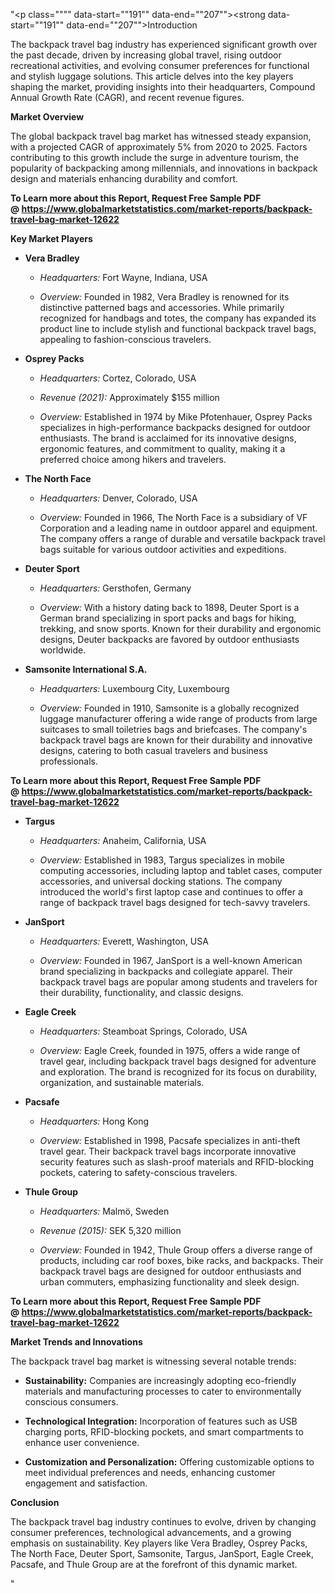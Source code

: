 "<p class="""" data-start=""191"" data-end=""207""><strong data-start=""191"" data-end=""207"">Introduction</strong></p>
<p class="""" data-start=""209"" data-end=""328""><span class=""relative -mx-px my-[-0.2rem] rounded px-px py-[0.2rem]"">The backpack travel bag industry has experienced significant growth over the past decade, driven by increasing global travel, rising outdoor recreational activities, and evolving consumer preferences for functional and stylish luggage solutions.</span> <span class=""relative -mx-px my-[-0.2rem] rounded px-px py-[0.2rem]"">This article delves into the key players shaping the market, providing insights into their headquarters, Compound Annual Growth Rate (CAGR), and recent revenue figures.</span></p>
<p class="""" data-start=""330"" data-end=""349""><strong data-start=""330"" data-end=""349"">Market Overview</strong></p>
<p class="""" data-start=""351"" data-end=""470""><span class=""relative -mx-px my-[-0.2rem] rounded px-px py-[0.2rem]"">The global backpack travel bag market has witnessed steady expansion, with a projected CAGR of approximately 5% from 2020 to 2025.</span> <span class=""relative -mx-px my-[-0.2rem] rounded px-px py-[0.2rem]"">Factors contributing to this growth include the surge in adventure tourism, the popularity of backpacking among millennials, and innovations in backpack design and materials enhancing durability and comfort.</span></p>
<p class="""" data-start=""351"" data-end=""470""><strong>To Learn more about this Report, Request Free Sample PDF @&nbsp;<a href=""https://www.globalmarketstatistics.com/market-reports/backpack-travel-bag-market-12622"">https://www.globalmarketstatistics.com/market-reports/backpack-travel-bag-market-12622</a></strong></p>
<p class="""" data-start=""472"" data-end=""494""><strong data-start=""472"" data-end=""494"">Key Market Players</strong></p>
<ul data-start=""496"" data-end=""3640"">
<li class="""" data-start=""496"" data-end=""757"">
<p class="""" data-start=""499"" data-end=""515""><strong data-start=""499"" data-end=""515"">Vera Bradley</strong></p>
<ul data-start=""519"" data-end=""757"">
<li class="""" data-start=""519"" data-end=""618"">
<p class="""" data-start=""521"" data-end=""618""><em data-start=""521"" data-end=""536"">Headquarters:</em> <span class=""relative -mx-px my-[-0.2rem] rounded px-px py-[0.2rem]"">Fort Wayne, Indiana, USA</span></p>
</li>
<li class="""" data-start=""622"" data-end=""757"">
<p class="""" data-start=""624"" data-end=""757""><em data-start=""624"" data-end=""635"">Overview:</em> <span class=""relative -mx-px my-[-0.2rem] rounded px-px py-[0.2rem]"">Founded in 1982, Vera Bradley is renowned for its distinctive patterned bags and accessories.</span> <span class=""relative -mx-px my-[-0.2rem] rounded px-px py-[0.2rem]"">While primarily recognized for handbags and totes, the company has expanded its product line to include stylish and functional backpack travel bags, appealing to fashion-conscious travelers.</span></p>
</li>
</ul>
</li>
<li class="""" data-start=""759"" data-end=""1177"">
<p class="""" data-start=""762"" data-end=""778""><strong data-start=""762"" data-end=""778"">Osprey Packs</strong></p>
<ul data-start=""782"" data-end=""1177"">
<li class="""" data-start=""782"" data-end=""885"">
<p class="""" data-start=""784"" data-end=""885""><em data-start=""784"" data-end=""799"">Headquarters:</em> <span class=""relative -mx-px my-[-0.2rem] rounded px-px py-[0.2rem]"">Cortez, Colorado, USA</span></p>
</li>
<li class="""" data-start=""889"" data-end=""994"">
<p class="""" data-start=""891"" data-end=""994""><em data-start=""891"" data-end=""908"">Revenue (2021):</em> <span class=""relative -mx-px my-[-0.2rem] rounded px-px py-[0.2rem]"">Approximately $155 million</span></p>
</li>
<li class="""" data-start=""998"" data-end=""1177"">
<p class="""" data-start=""1000"" data-end=""1177""><em data-start=""1000"" data-end=""1011"">Overview:</em> <span class=""relative -mx-px my-[-0.2rem] rounded px-px py-[0.2rem]"">Established in 1974 by Mike Pfotenhauer, Osprey Packs specializes in high-performance backpacks designed for outdoor enthusiasts.</span> <span class=""relative -mx-px my-[-0.2rem] rounded px-px py-[0.2rem]"">The brand is acclaimed for its innovative designs, ergonomic features, and commitment to quality, making it a preferred choice among hikers and travelers.</span></p>
</li>
</ul>
</li>
<li class="""" data-start=""1179"" data-end=""1450"">
<p class="""" data-start=""1182"" data-end=""1200""><strong data-start=""1182"" data-end=""1200"">The North Face</strong></p>
<ul data-start=""1204"" data-end=""1450"">
<li class="""" data-start=""1204"" data-end=""1307"">
<p class="""" data-start=""1206"" data-end=""1307""><em data-start=""1206"" data-end=""1221"">Headquarters:</em> <span class=""relative -mx-px my-[-0.2rem] rounded px-px py-[0.2rem]"">Denver, Colorado, USA</span></p>
</li>
<li class="""" data-start=""1311"" data-end=""1450"">
<p class="""" data-start=""1313"" data-end=""1450""><em data-start=""1313"" data-end=""1324"">Overview:</em> <span class=""relative -mx-px my-[-0.2rem] rounded px-px py-[0.2rem]"">Founded in 1966, The North Face is a subsidiary of VF Corporation and a leading name in outdoor apparel and equipment.</span> <span class=""relative -mx-px my-[-0.2rem] rounded px-px py-[0.2rem]"">The company offers a range of durable and versatile backpack travel bags suitable for various outdoor activities and expeditions.</span></p>
</li>
</ul>
</li>
<li class="""" data-start=""1452"" data-end=""1761"">
<p class="""" data-start=""1455"" data-end=""1471""><strong data-start=""1455"" data-end=""1471"">Deuter Sport</strong></p>
<ul data-start=""1475"" data-end=""1761"">
<li class="""" data-start=""1475"" data-end=""1578"">
<p class="""" data-start=""1477"" data-end=""1578""><em data-start=""1477"" data-end=""1492"">Headquarters:</em> <span class=""relative -mx-px my-[-0.2rem] rounded px-px py-[0.2rem]"">Gersthofen, Germany</span></p>
</li>
<li class="""" data-start=""1582"" data-end=""1761"">
<p class="""" data-start=""1584"" data-end=""1761""><em data-start=""1584"" data-end=""1595"">Overview:</em> <span class=""relative -mx-px my-[-0.2rem] rounded px-px py-[0.2rem]"">With a history dating back to 1898, Deuter Sport is a German brand specializing in sport packs and bags for hiking, trekking, and snow sports.</span> <span class=""relative -mx-px my-[-0.2rem] rounded px-px py-[0.2rem]"">Known for their durability and ergonomic designs, Deuter backpacks are favored by outdoor enthusiasts worldwide.</span></p>
</li>
</ul>
</li>
<li class="""" data-start=""1763"" data-end=""2088"">
<p class="""" data-start=""1766"" data-end=""1798""><strong data-start=""1766"" data-end=""1798"">Samsonite International S.A.</strong></p>
<ul data-start=""1802"" data-end=""2088"">
<li class="""" data-start=""1802"" data-end=""1905"">
<p class="""" data-start=""1804"" data-end=""1905""><em data-start=""1804"" data-end=""1819"">Headquarters:</em> <span class=""relative -mx-px my-[-0.2rem] rounded px-px py-[0.2rem]"">Luxembourg City, Luxembourg</span></p>
</li>
<li class="""" data-start=""1909"" data-end=""2088"">
<p class="""" data-start=""1911"" data-end=""2088""><em data-start=""1911"" data-end=""1922"">Overview:</em> <span class=""relative -mx-px my-[-0.2rem] rounded px-px py-[0.2rem]"">Founded in 1910, Samsonite is a globally recognized luggage manufacturer offering a wide range of products from large suitcases to small toiletries bags and briefcases.</span> <span class=""relative -mx-px my-[-0.2rem] rounded px-px py-[0.2rem]"">The company's backpack travel bags are known for their durability and innovative designs, catering to both casual travelers and business professionals.</span></p>
</li>
</ul>
</li>
</ul>
<p><span class=""relative -mx-px my-[-0.2rem] rounded px-px py-[0.2rem]""><strong>To Learn more about this Report, Request Free Sample PDF @&nbsp;<a href=""https://www.globalmarketstatistics.com/market-reports/backpack-travel-bag-market-12622"">https://www.globalmarketstatistics.com/market-reports/backpack-travel-bag-market-12622</a></strong></span></p>
<ul data-start=""496"" data-end=""3640"">
<li class="""" data-start=""2090"" data-end=""2393"">
<p class="""" data-start=""2093"" data-end=""2103""><strong data-start=""2093"" data-end=""2103"">Targus</strong></p>
<ul data-start=""2107"" data-end=""2393"">
<li class="""" data-start=""2107"" data-end=""2210"">
<p class="""" data-start=""2109"" data-end=""2210""><em data-start=""2109"" data-end=""2124"">Headquarters:</em> <span class=""relative -mx-px my-[-0.2rem] rounded px-px py-[0.2rem]"">Anaheim, California, USA</span></p>
</li>
<li class="""" data-start=""2214"" data-end=""2393"">
<p class="""" data-start=""2216"" data-end=""2393""><em data-start=""2216"" data-end=""2227"">Overview:</em> <span class=""relative -mx-px my-[-0.2rem] rounded px-px py-[0.2rem]"">Established in 1983, Targus specializes in mobile computing accessories, including laptop and tablet cases, computer accessories, and universal docking stations.</span> <span class=""relative -mx-px my-[-0.2rem] rounded px-px py-[0.2rem]"">The company introduced the world's first laptop case and continues to offer a range of backpack travel bags designed for tech-savvy travelers.</span> </p>
</li>
</ul>
</li>
<li class="""" data-start=""2395"" data-end=""2660"">
<p class="""" data-start=""2398"" data-end=""2410""><strong data-start=""2398"" data-end=""2410"">JanSport</strong></p>
<ul data-start=""2414"" data-end=""2660"">
<li class="""" data-start=""2414"" data-end=""2517"">
<p class="""" data-start=""2416"" data-end=""2517""><em data-start=""2416"" data-end=""2431"">Headquarters:</em> <span class=""relative -mx-px my-[-0.2rem] rounded px-px py-[0.2rem]"">Everett, Washington, USA</span></p>
</li>
<li class="""" data-start=""2521"" data-end=""2660"">
<p class="""" data-start=""2523"" data-end=""2660""><em data-start=""2523"" data-end=""2534"">Overview:</em> <span class=""relative -mx-px my-[-0.2rem] rounded px-px py-[0.2rem]"">Founded in 1967, JanSport is a well-known American brand specializing in backpacks and collegiate apparel.</span> <span class=""relative -mx-px my-[-0.2rem] rounded px-px py-[0.2rem]"">Their backpack travel bags are popular among students and travelers for their durability, functionality, and classic designs.</span></p>
</li>
</ul>
</li>
<li class="""" data-start=""2662"" data-end=""2930"">
<p class="""" data-start=""2665"" data-end=""2680""><strong data-start=""2665"" data-end=""2680"">Eagle Creek</strong></p>
<ul data-start=""2684"" data-end=""2930"">
<li class="""" data-start=""2684"" data-end=""2787"">
<p class="""" data-start=""2686"" data-end=""2787""><em data-start=""2686"" data-end=""2701"">Headquarters:</em> <span class=""relative -mx-px my-[-0.2rem] rounded px-px py-[0.2rem]"">Steamboat Springs, Colorado, USA</span></p>
</li>
<li class="""" data-start=""2791"" data-end=""2930"">
<p class="""" data-start=""2793"" data-end=""2930""><em data-start=""2793"" data-end=""2804"">Overview:</em> <span class=""relative -mx-px my-[-0.2rem] rounded px-px py-[0.2rem]"">Eagle Creek, founded in 1975, offers a wide range of travel gear, including backpack travel bags designed for adventure and exploration.</span> <span class=""relative -mx-px my-[-0.2rem] rounded px-px py-[0.2rem]"">The brand is recognized for its focus on durability, organization, and sustainable materials.</span></p>
</li>
</ul>
</li>
<li class="""" data-start=""2932"" data-end=""3236"">
<p class="""" data-start=""2935"" data-end=""2946""><strong data-start=""2935"" data-end=""2946"">Pacsafe</strong></p>
<ul data-start=""2950"" data-end=""3236"">
<li class="""" data-start=""2950"" data-end=""3053"">
<p class="""" data-start=""2952"" data-end=""3053""><em data-start=""2952"" data-end=""2967"">Headquarters:</em> <span class=""relative -mx-px my-[-0.2rem] rounded px-px py-[0.2rem]"">Hong Kong</span></p>
</li>
<li class="""" data-start=""3057"" data-end=""3236"">
<p class="""" data-start=""3059"" data-end=""3236""><em data-start=""3059"" data-end=""3070"">Overview:</em> <span class=""relative -mx-px my-[-0.2rem] rounded px-px py-[0.2rem]"">Established in 1998, Pacsafe specializes in anti-theft travel gear.</span> <span class=""relative -mx-px my-[-0.2rem] rounded px-px py-[0.2rem]"">Their backpack travel bags incorporate innovative security features such as slash-proof materials and RFID-blocking pockets, catering to safety-conscious travelers.</span></p>
</li>
</ul>
</li>
<li class="""" data-start=""3238"" data-end=""3640"">
<p class="""" data-start=""3242"" data-end=""3257""><strong data-start=""3242"" data-end=""3257"">Thule Group</strong></p>
<ul data-start=""3262"" data-end=""3640"">
<li class="""" data-start=""3262"" data-end=""3293"">
<p class="""" data-start=""3264"" data-end=""3293""><em data-start=""3264"" data-end=""3279"">Headquarters:</em> Malm&ouml;, Sweden</p>
</li>
<li class="""" data-start=""3298"" data-end=""3335"">
<p class="""" data-start=""3300"" data-end=""3335""><em data-start=""3300"" data-end=""3317"">Revenue (2015):</em> SEK 5,320 million</p>
</li>
<li class="""" data-start=""3340"" data-end=""3640"">
<p class="""" data-start=""3342"" data-end=""3640""><em data-start=""3342"" data-end=""3353"">Overview:</em> Founded in 1942, Thule Group offers a diverse range of products, including car roof boxes, bike racks, and backpacks. Their backpack travel bags are designed for outdoor enthusiasts and urban commuters, emphasizing functionality and sleek design.</p>
</li>
</ul>
</li>
</ul>
<p><strong>To Learn more about this Report, Request Free Sample PDF @&nbsp;<a href=""https://www.globalmarketstatistics.com/market-reports/backpack-travel-bag-market-12622"">https://www.globalmarketstatistics.com/market-reports/backpack-travel-bag-market-12622</a></strong></p>
<p class="""" data-start=""3642"" data-end=""3675""><strong data-start=""3642"" data-end=""3675"">Market Trends and Innovations</strong></p>
<p class="""" data-start=""3677"" data-end=""3762""><span class=""relative -mx-px my-[-0.2rem] rounded px-px py-[0.2rem]"">The backpack travel bag market is witnessing several notable trends:</span></p>
<ul data-start=""3764"" data-end=""4119"">
<li class="""" data-start=""3764"" data-end=""3871"">
<p class="""" data-start=""3766"" data-end=""3871""><strong data-start=""3766"" data-end=""3785"">Sustainability:</strong> <span class=""relative -mx-px my-[-0.2rem] rounded px-px py-[0.2rem]"">Companies are increasingly adopting eco-friendly materials and manufacturing processes to cater to environmentally conscious consumers.</span></p>
</li>
<li class="""" data-start=""3873"" data-end=""3991"">
<p class="""" data-start=""3875"" data-end=""3991""><strong data-start=""3875"" data-end=""3905"">Technological Integration:</strong> <span class=""relative -mx-px my-[-0.2rem] rounded px-px py-[0.2rem]"">Incorporation of features such as USB charging ports, RFID-blocking pockets, and smart compartments to enhance user convenience.</span></p>
</li>
<li class="""" data-start=""3993"" data-end=""4119"">
<p class="""" data-start=""3995"" data-end=""4119""><strong data-start=""3995"" data-end=""4033"">Customization and Personalization:</strong> <span class=""relative -mx-px my-[-0.2rem] rounded px-px py-[0.2rem]"">Offering customizable options to meet individual preferences and needs, enhancing customer engagement and satisfaction.</span></p>
</li>
</ul>
<p class="""" data-start=""4121"" data-end=""4135""><strong data-start=""4121"" data-end=""4135"">Conclusion</strong></p>
<p class="""" data-start=""4137"" data-end=""4487"">The backpack travel bag industry continues to evolve, driven by changing consumer preferences, technological advancements, and a growing emphasis on sustainability. Key players like Vera Bradley, Osprey Packs, The North Face, Deuter Sport, Samsonite, Targus, JanSport, Eagle Creek, Pacsafe, and Thule Group are at the forefront of this dynamic market.</p>"
